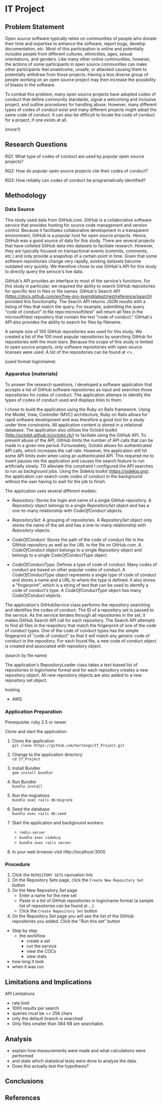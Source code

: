 # IT Project

## Problem Statement

Open source software typically relies on communities of people who donate their time and expertise to enhance the software, report bugs, develop documentation, etc.  Most of this participation is online and potentially includes people from different cultures, ethnicities, ages, sexual orientations, and genders.  Like many other online communities, however, the actions of some participants in open source communities can make other participants feel unwelcome, unsafe, or attacked causing them to potentially withdraw from those projects.  Having a less diverse group of people working on an open source project may then increase the possibility of biases in the software.

To combat this problem, many open source projects have adopted codes of conduct that define community standards, signal a welcoming and inclusive project, and outline procedures for handling abuse.  However, many different types of codes of conduct exist and many different projects might adopt the same code of conduct.  It can also be difficult to locate the code of conduct for a project, if one exists at all.

(more?)

## Research Questions

RQ1: What type of codes of conduct are used by popular open source projects?

RQ2: How do popular open source projects cite their codes of conduct?

RQ3: How reliably can codes of conduct be programatically identified?

## Methodology

### Data Source

This study used data from GitHub.com.  GitHub is a collaborative software service that provides hosting for source code management and version control.  Because it facilitates collaborative development in a transparent environment, GitHub is a popular host for open source projects.  Hence, GitHub was a good source of data for this study.  There are several projects that have colleted GitHub data into datasets to faciliate research.  However, they are typically focused on transactional events (commits, comments, etc.) and only provide a snapshop of a certain point in time.  Given that some software repositories change very rapidly, existing datasets become outdated very quickly. We therefore chose to use GitHub's API for this study to directly query the serivce's live data.

GitHub's API provides an interface to most of the service's functions.  For this study in particular, we required the ability to search GitHub repositories for specific text in files or file names.  GitHub's Search API (https://docs.github.com/en/free-pro-team@latest/rest/reference/search) provided this functionality.  The Search API returns JSON results with a listing of files that match the query. For example, submitting the query "code of conduct" in:file repo:microsoft/test" will return all files in the microsoft/test repository that contain the text "code of conduct."  GitHub's API also provides the ability to search for files by filename.  

A sample size of 100 GitHub repositories was used for this study.  We created a list of the 100 most popular repositories by searching GitHub for repositories with the most stars.  Because the scope of this study is limited to open source projects, only software repositories with open source licenses were used.  A list of the repositories can be found at <>.

(used format login/name)

### Apparatus (materials)

To answer the research questions, I developed a software application that accepts a list of GitHub software repositories as input and searches those repositories for codes of conduct.  The application attemps to identify the types of codes of conduct used and displays links to them.

I chose to build the application using the Ruby on Rails framework.  Using the Model, View, Controller (MVC) architecture, Ruby on Rails allows for rapid software development and was therefore a good tool for a study under time constraints.  All application content is stored in a relational database.  The application also utilizes the Octokit toolkit (http://octokit.github.io/octokit.rb/) to faciliate using the GitHub API.  To prevent abuse of the API, GItHub limits the number of API calls that can be made in a given ime period.  Fortuneately, Octokit allows for authenticated API calls, which increases the call rate.  However, the application still hit some API limits even when using an authenticated API.  This required me to insert pauses nto the application and causes the search feature to run artificially slowly.  TO alleviate this constraint I configured the API searches to run as background jobs.  Using the Sidekiq toolkit (https://sidekiq.org), the application can search code codes of conduct in the background without the user having to wait for the job to finish.

The application uses several different models:

* _Repository_: Stores the login and name of a single GitHub repository.  A _Repository_ object belongs to a single _RepositorySet_ object and has a one-to-many relationship with _CodeOfConduct_ objects.

* _RepositorySet_: A grouping of repositories.  A _RepositorySet_ object only stores the name of the set and has a one-to-many relationship with _Repository_ objects.

* _CodeOfConduct_: Stores the path of the code of conduct file in the GitHub repository as well as the URL to the file on GitHub.com.  A _CodeOfConduct_ object belongs to a single _Repository_ object and belongs to a single _CodeOfConductType_ object.

* _CodeOfConductType_: Defines a type of code of conduct.  Many codes of conduct are based on other popular codes of conduct.  A _CodeOfConductType_ object represents a single type of code of conduct and stores a name and a URL to where the type is defined.  It also stores a "fingerprint", which is a string of text that can be used to identify a code of conduct's type.  A _CodeOfConductType_ object has many _CodeOfConduct_ objects.

The application's GitHubService class performs the repository searching and identifies the codes of conduct.  The ID of a repository set is passed to the service.  As the service iterates through all repositories in the set, it makes GitHub Search API call for each repository.  The Search API attempts to find all files in the respoitory that match the fingerprint of one of the code of conduct types.  One of the code of conduct types has the simple fingerprint of "code of conduct" so that it will match any generic code of conduct in the repository.  For each found file, a new code of conduct object is created and associated with repository object. 

(search by file name)

The application's RepositoryLoader class takes a text-based list of repositories in _login/name_ format and for each repository creates a new repository object.  All new repository objects are also added to a new repository set object.  

hosting
* AWS


### Application Preparation

Prerequisite: ruby 2.5 or newer

Clone and start the application:

1. Clone the application<br />`git clone https://github.com/hortongn/IT_Project.git`

1. Change to the application directory<br />`cd IT_Project`

1. Install Bundler<br />`gem install bundler`

1. Run Bundler<br />`bundle install`

1. Run the migrations<br />`bundle exec rails db:migrate`

1. Seed the database<br />`bundle exec rails db:seed`

1. Start the application and background workers
    * `redis-server`
    * `bundle exec sidekiq`
    * `bundle exec rails server`

1. In your web browser visit http://localhost:3000

### Procedure

1. Click the `REPOSITORY SETS` navivation link
1. On the Repository Sets page, click the `Create New Repository Set` button
1. On the New Repository Set page
    * Enter a name for the new set
    * Paste in a list of GitHub repositories in login/name format (a sample list of repositories can be found at ...)
    * Click the `Create Repository Set` button
1. On the Repository Set page you will see the list of the GitHub repositories you added.  Click the "Run this set" button





* Step by step
  * the workflow
    * create a set
    * run the service
    * view the COCs
    * view stats
* how long it took
* when it was run

## Limitations and Implications

API Limitations
* rate limit
* 1000 results per search
* queries must be <= 256 chars
* only the default branch is searched
* Only files smaller than 384 KB are searchable.

## Analysis

* explain how measurements were made and what calculations were performed
* and state which statistical tests were done to analyze the data.
* Does this actually test the hypothesis?

## Conclusions

## References
